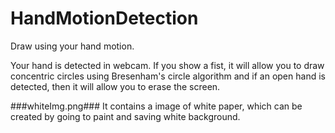 # HandMotionDetection
Draw using your hand motion.

Your hand is detected in webcam. If you show a fist, it will allow you to draw concentric circles using Bresenham's circle algorithm and if an open hand is detected, then it will allow you to erase the screen.

###whiteImg.png###
It contains a image of white paper, which can be created by going to paint and saving white background.

